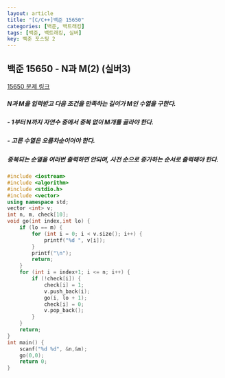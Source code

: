 ```yaml
---
layout: article
title: "[C/C++]백준 15650"
categories: [백준, 백트래킹]
tags: [백준, 백트래킹, 실버]
key: 백준 포스팅 2
---
```

## 백준 15650 - N과 M(2) (실버3)

[15650 문제 링크](https://www.acmicpc.net/problem/15650)

#####  N과 M을 입력받고 다음 조건을 만족하는 길이가 M인 수열을 구한다.

##### - 1부터 N까지 자연수 중에서 중복 없이 M개를 골라야 한다.

##### - 고른 수열은 오름차순이어야 한다.

#####  중복되는 순열을 여러번 출력하면 안되며, 사전 순으로 증가하는 순서로 출력해야 한다.

```cpp
#include <iostream>
#include <algorithm>
#include <stdio.h>
#include <vector>
using namespace std;
vector <int> v;
int n, m, check[10];
void go(int index,int lo) {
	if (lo == m) {
		for (int i = 0; i < v.size(); i++) {
			printf("%d ", v[i]);
		}
		printf("\n");
		return;
	}
	for (int i = index+1; i <= n; i++) {
		if (!check[i]) {
			check[i] = 1;
			v.push_back(i);
			go(i, lo + 1);
			check[i] = 0;
			v.pop_back();
		}
	}
	return;
}
int main() {
	scanf("%d %d", &n,&m);
	go(0,0);
	return 0;
}
```

